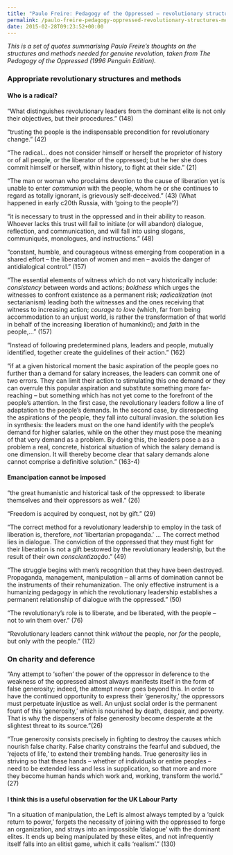 ```yaml
---
title: "Paulo Freire: Pedagogy of the Oppressed – revolutionary structures and methods"
permalink: /paulo-freire-pedagogy-oppressed-revolutionary-structures-methods
date: 2015-02-28T09:23:52+00:00
---
```


*This is a set of quotes summarising Paulo Freire’s thoughts on 
the structures and methods needed for genuine revolution, taken from The
 Pedagogy of the Oppressed (1996 Penguin Edition).*

### Appropriate revolutionary structures and methods

#### Who is a radical?

“What distinguishes revolutionary leaders from the dominant elite is not only their objectives, but their procedures.” (148)

“trusting the people is the indispensable precondition for revolutionary change.” (42)

“The radical… does not consider himself or herself the proprietor of 
history or of all people, or the liberator of the oppressed; but he her 
she does commit himself or herself, within history, to fight at their 
side.” (21)

“The man or woman who proclaims devotion to the cause of liberation yet is unable to enter *communion*
 with the people, whom he or she continues to regard as totally 
ignorant, is grievously self-deceived.” (43) (What happened in early 
c20th Russia, with ‘going to the people’?)

“it is necessary to trust in the oppressed and in their ability to 
reason. Whoever lacks this trust will fail to initiate (or will abandon)
 dialogue, reflection, and communication, and will fall into using 
slogans, communiqués, monologues, and instructions.” (48)

“constant, humble, and courageous witness emerging from cooperation 
in a shared effort – the liberation of women and men – avoids the danger
 of antidialogical control.” (157)

“The essential elements of witness which do not vary historically include: *consistency* between words and actions; *boldness* which urges the witnesses to confront existence as a permanent risk; *radicalization* (not sectarianism) leading both the witnesses and the ones receiving that witness to increasing action; *courage to love*
 (which, far from being accommodation to an unjust world, is rather the 
transformation of that world in behalf of the increasing liberation of 
humankind); and *faith* in the people,…” (157)

“Instead of following predetermined plans, leaders and people, 
mutually identified, together create the guidelines of their action.” 
(162)

“if at a given historical moment the basic aspiration of the people 
goes no further than a demand for salary increases, the leaders can 
commit one of two errors. They can limit their action to stimulating 
this one demand or they can overrule this popular aspiration and 
substitute something more far-reaching – but something which has not yet
 come to the forefront of the people’s attention. In the first case, the
 revolutionary leaders follow a line of adaptation to the people’s 
demands. In the second case, by disrespecting the aspirations of the 
people, they fall into cultural invasion. the solution lies in 
synthesis: the leaders must on the one hand identify with the people’s 
demand for higher salaries, while on the other they must pose the 
meaning of that very demand as a problem. By doing this, the leaders 
pose a as a problem a real, concrete, historical situation of which the 
salary demand is one dimension. It will thereby become clear that salary
 demands alone cannot comprise a definitive solution.” (163-4)

#### Emancipation cannot be imposed

“the great humanistic and historical task of the oppressed: to liberate themselves and their oppressors as well.” (26)

“Freedom is acquired by conquest, not by gift.” (29)

“The correct method for a revolutionary leadership to employ in the task of liberation is, therefore, *not*
 ‘libertarian propaganda.’ … The correct method lies in dialogue. The 
conviction of the oppressed that they must fight for their liberation is
 not a gift bestowed by the revolutionary leadership, but the result of 
their own *conscientização*.” (49)

“The struggle begins with men’s recognition that they have been 
destroyed. Propaganda, management, manipulation – all arms of domination
 cannot be the instruments of their rehumanization. The only effective 
instrument is a humanizing pedagogy in which the revolutionary 
leadership establishes a permanent relationship of dialogue with the 
oppressed.” (50)

“The revolutionary’s role is to liberate, and be liberated, with the people – not to win them over.” (76)

“Revolutionary leaders cannot think *without* the people, nor *for* the people, but only *with* the people.” (112)

### On charity and deference

“Any attempt to ‘soften’ the power of the oppressor in deference to 
the weakness of the oppressed almost always manifests itself in the form
 of false generosity; indeed, the attempt never goes beyond this. In 
order to have the continued opportunity to express their ‘generosity,’ 
the oppressors must perpetuate injustice as well. An unjust social order
 is the permanent fount of this ‘generosity,’ which is nourished by 
death, despair, and poverty. That is why the dispensers of false 
generosity become desperate at the slightest threat to its source.”(26)

“True generosity consists precisely in fighting to destroy the causes
 which nourish false charity. False charity constrains the fearful and 
subdued, the ‘rejects of life,’ to extend their trembling hands. True 
generosity lies in striving so that these hands – whether of individuals
 or entire peoples – need to be extended less and less in supplication, 
so that more and more they become human hands which work and, working, 
transform the world.” (27)

#### I think this is a useful observation for the UK Labour Party

“In a situation of manipulation, the Left is almost always tempted by
 a ‘quick return to power,’ forgets the necessity of joining with the 
oppressed to forge an organization, and strays into an impossible 
‘dialogue’ with the dominant elites. It ends up being manipulated by 
these elites, and not infrequently itself falls into an elitist game, 
which it calls ‘realism’.” (130)